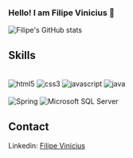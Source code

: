 ### Hello! I am Filipe Vinicius 👋<br />


![Filipe's GitHub stats](https://github-readme-stats.vercel.app/api?username=filipevinicius&show_icons=true&theme=dracula)


## Skills

<div style="display: inline_block"><br />
  <img align="center" src="https://img.shields.io/badge/HTML5-E34F26?style=for-the-badge&logo=html5&logoColor=white" alt="html5">
  <img align="center" src="https://img.shields.io/badge/CSS3-1572B6?style=for-the-badge&logo=css3&logoColor=white" alt="css3">
  <img align="center" src="https://img.shields.io/badge/JavaScript-F7DF1E?style=for-the-badge&logo=javascript&logoColor=black" alt="javascript">
  <img align="center" src="https://img.shields.io/badge/Java-ED8B00?style=for-the-badge&logo=openjdk&logoColor=white" alt="java">
 </div><br/>
   <img align="center" src="https://img.shields.io/badge/Spring-6DB33F?style=for-the-badge&logo=spring&logoColor=white" alt="Spring">

 <img align="center" src="https://img.shields.io/badge/Microsoft%20SQL%20Server-CC2927?style=for-the-badge&logo=microsoft%20sql%20server&logoColor=white" alt="Microsoft SQL Server">
 </div>
 <br/>
 
 
 
 ## Contact

  Linkedin: [Filipe Vinicius](https://www.linkedin.com/in/filipe-vinicius-75b5b6271/)
  
  
  
